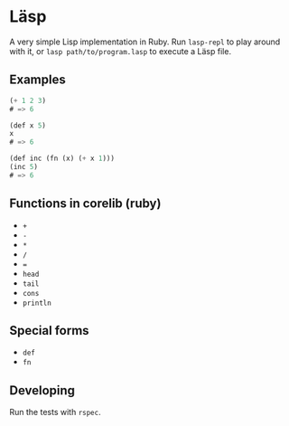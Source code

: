 # Läsp

A very simple Lisp implementation in Ruby. Run `lasp-repl` to play around with
it, or `lasp path/to/program.lasp` to execute a Läsp file.

## Examples

```lisp
(+ 1 2 3)
# => 6

(def x 5)
x
# => 6

(def inc (fn (x) (+ x 1)))
(inc 5)
# => 6
```

## Functions in corelib (ruby)

- `+`
- `-`
- `*`
- `/`
- `=`
- `head`
- `tail`
- `cons`
- `println`

## Special forms

- `def`
- `fn`

## Developing

Run the tests with `rspec`.
